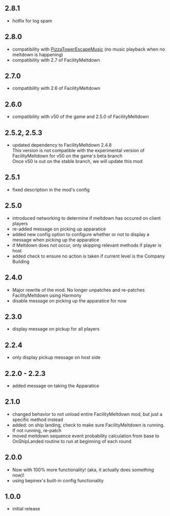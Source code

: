 ## 2.8.1
- hotfix for log spam

## 2.8.0
- compatibility with [PizzaTowerEscapeMusic](https://thunderstore.io/c/lethal-company/p/BGN/PizzaTowerEscapeMusic/)  (no music playback when no meltdown is happening)
- compatibility with 2.7 of FacilityMeltdown

## 2.7.0
- compatibility with 2.6 of FacilityMeltdown

## 2.6.0
- compatibility with v50 of the game and 2.5.0 of FacilityMeltdown

## 2.5.2, 2.5.3
- updated dependency to FacilityMeltdown 2.4.8\
This version is not compatible with the experimental version of FacilityMeltdown for v50 on the game's beta branch\
Once v50 is out on the stable branch, we will update this mod

## 2.5.1
- fixed description in the mod's config

## 2.5.0
- introduced networking to determine if meltdown has occured on client players
- re-added message on picking up apparatice
- added new config option to configure whether or not to display a message when picking up the apparatice
- if Meltdown does not occur, only skipping relevant methods if player is host
- added check to ensure no action is taken if current level is the Company Building

## 2.4.0
- Major rewrite of the mod. No longer unpatches and re-patches FacilityMeltdown using Harmony
- disable message on picking up the apparatice for now

## 2.3.0
- display message on pickup for all players

## 2.2.4
- only display pickup message on host side

## 2.2.0 - 2.2.3
- added message on taking the Apparatice

## 2.1.0
- changed behavior to not unload entire FacilityMeltdown mod, but just a specific method instead
- added: on ship landing, check to make sure FacilityMeltdown is running. If not running, re-patch 
- moved meltdown sequence event probability calculation from base to OnShipLanded routine to run at beginning of each round

## 2.0.0

- Now with 100% more functionality! (aka, it actually does *something* now)!
- using bepinex's built-in config functionality

## 1.0.0
- initial release